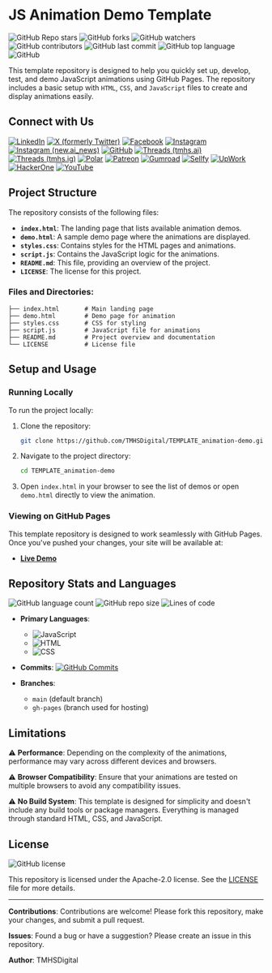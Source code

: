 # JS Animation Demo Template

![GitHub Repo stars](https://img.shields.io/github/stars/TMHSDigital/TEMPLATE_animation-demo?style=social)
![GitHub forks](https://img.shields.io/github/forks/TMHSDigital/TEMPLATE_animation-demo?style=social)
![GitHub watchers](https://img.shields.io/github/watchers/TMHSDigital/TEMPLATE_animation-demo?style=social)
![GitHub contributors](https://img.shields.io/github/contributors/TMHSDigital/TEMPLATE_animation-demo)
![GitHub last commit](https://img.shields.io/github/last-commit/TMHSDigital/TEMPLATE_animation-demo)
![GitHub top language](https://img.shields.io/github/languages/top/TMHSDigital/TEMPLATE_animation-demo)
![GitHub](https://img.shields.io/github/license/TMHSDigital/TEMPLATE_animation-demo)

This template repository is designed to help you quickly set up, develop, test, and demo JavaScript animations using GitHub Pages. The repository includes a basic setup with `HTML`, `CSS`, and `JavaScript` files to create and display animations easily.

## Connect with Us

[![LinkedIn](https://img.shields.io/badge/-LinkedIn-0A66C2?style=for-the-badge&logo=linkedin&logoColor=white)](https://www.linkedin.com/company/tm-hospitality-strategies/?viewAsMember=true)
[![X (formerly Twitter)](https://img.shields.io/badge/-X-1DA1F2?style=for-the-badge&logo=twitter&logoColor=white)](https://x.com/TMHS_X)
[![Facebook](https://img.shields.io/badge/-Facebook-1877F2?style=for-the-badge&logo=facebook&logoColor=white)](https://www.facebook.com/profile.php?viewas=100000686899395&id=100071356407115)
[![Instagram](https://img.shields.io/badge/-Instagram-E4405F?style=for-the-badge&logo=instagram&logoColor=white)](https://www.instagram.com/tmhs.ig/)
[![Instagram (new.ai_news)](https://img.shields.io/badge/-Instagram-E4405F?style=for-the-badge&logo=instagram&logoColor=white)](https://www.instagram.com/new.ai_news/)
[![GitHub](https://img.shields.io/badge/-GitHub-181717?style=for-the-badge&logo=github&logoColor=white)](https://github.com/TMHSDigital)
[![Threads (tmhs.ai)](https://img.shields.io/badge/-Threads-000000?style=for-the-badge&logo=threads&logoColor=white)](https://www.instagram.com/new.tmhs.ai/tagram.com/new.ai_news/)
[![Threads (tmhs.ig)](https://img.shields.io/badge/-Threads-000000?style=for-the-badge&logo=threads&logoColor=white)](https://www.instagram.com/new.tmhs.ai/tagram.com/new.tmhs.ig/)
[![Polar](https://img.shields.io/badge/-Polar-000000?style=for-the-badge&logo=polar&logoColor=white)](https://polar.sh/tmhs/)
[![Patreon](https://img.shields.io/badge/-Patreon-F96854?style=for-the-badge&logo=patreon&logoColor=white)](https://patreon.com/_TMHS?utm_medium=unknown&utm_source=join_link&utm_campaign=creatorshare_creator&utm_content=copyLink)
[![Gumroad](https://img.shields.io/badge/-Gumroad-36A9AE?style=for-the-badge&logo=gumroad&logoColor=white)](https://tmhs.gumroad.com/?_gl=1*rf0zv7*_ga*NjA2NzYzNjg3LjE3MjI3NTI1NDY.*_ga_6LJN6D94N6*MTcyMzMwNzMwNi43LjEuMTcyMzMwNzMxNC4wLjAuMA..)
[![Sellfy](https://img.shields.io/badge/-Sellfy-21B352?style=for-the-badge&logo=sellfy&logoColor=white)](https://sellfy.com/user/dashboard)
[![UpWork](https://img.shields.io/badge/-UpWork-6FDA44?style=for-the-badge&logo=upwork&logoColor=white)](https://www.upwork.com/freelancers/~012e044fe86618cf64?viewMode=1)
[![HackerOne](https://img.shields.io/badge/-HackerOne-494EED?style=for-the-badge&logo=hackerone&logoColor=white)](https://hackerone.com/tmhs)
[![YouTube](https://img.shields.io/badge/-YouTube-FF0000?style=for-the-badge&logo=youtube&logoColor=white)](https://www.youtube.com/channel/UCeA22MjbnroVywVLC6z8oug)

## Project Structure

The repository consists of the following files:

- **`index.html`**: The landing page that lists available animation demos.
- **`demo.html`**: A sample demo page where the animations are displayed.
- **`styles.css`**: Contains styles for the HTML pages and animations.
- **`script.js`**: Contains the JavaScript logic for the animations.
- **`README.md`**: This file, providing an overview of the project.
- **`LICENSE`**: The license for this project.

### Files and Directories:

```plaintext
├── index.html       # Main landing page
├── demo.html        # Demo page for animation
├── styles.css       # CSS for styling
├── script.js        # JavaScript file for animations
├── README.md        # Project overview and documentation
└── LICENSE          # License file
```

## Setup and Usage

### Running Locally

To run the project locally:

1. Clone the repository:
   ```bash
   git clone https://github.com/TMHSDigital/TEMPLATE_animation-demo.git
   ```
2. Navigate to the project directory:
   ```bash
   cd TEMPLATE_animation-demo
   ```
3. Open `index.html` in your browser to see the list of demos or open `demo.html` directly to view the animation.

### Viewing on GitHub Pages

This template repository is designed to work seamlessly with GitHub Pages. Once you've pushed your changes, your site will be available at:

- **[Live Demo](https://yourusername.github.io/TEMPLATE_animation-demo/)**

## Repository Stats and Languages

![GitHub language count](https://img.shields.io/github/languages/count/TMHSDigital/TEMPLATE_animation-demo)
![GitHub repo size](https://img.shields.io/github/repo-size/TMHSDigital/TEMPLATE_animation-demo)
![Lines of code](https://img.shields.io/tokei/lines/github/TMHSDigital/TEMPLATE_animation-demo)

- **Primary Languages**:
  - ![JavaScript](https://img.shields.io/badge/JavaScript-70%25-yellow)
  - ![HTML](https://img.shields.io/badge/HTML-20%25-orange)
  - ![CSS](https://img.shields.io/badge/CSS-10%25-blue)
  
- **Commits**: [![GitHub Commits](https://img.shields.io/github/commit-activity/m/TMHSDigital/TEMPLATE_animation-demo)](https://github.com/TMHSDigital/TEMPLATE_animation-demo/commits/main)
  
- **Branches**: 
  - `main` (default branch)
  - `gh-pages` (branch used for hosting)

## Limitations

⚠️ **Performance**: Depending on the complexity of the animations, performance may vary across different devices and browsers.

⚠️ **Browser Compatibility**: Ensure that your animations are tested on multiple browsers to avoid any compatibility issues.

⚠️ **No Build System**: This template is designed for simplicity and doesn't include any build tools or package managers. Everything is managed through standard HTML, CSS, and JavaScript.

## License

![GitHub license](https://img.shields.io/github/license/TMHSDigital/TEMPLATE_animation-demo)

This repository is licensed under the Apache-2.0 license. See the [LICENSE](LICENSE) file for more details.

---

**Contributions**: Contributions are welcome! Please fork this repository, make your changes, and submit a pull request.

**Issues**: Found a bug or have a suggestion? Please create an issue in this repository.

**Author**: TMHSDigital
